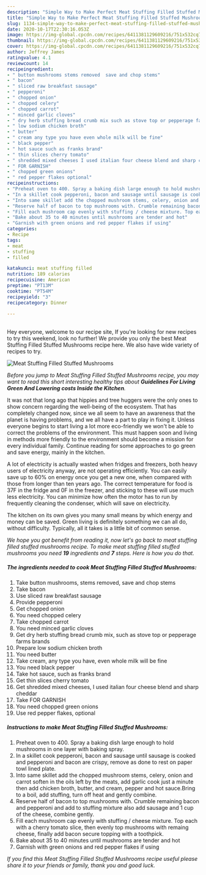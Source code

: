 ```yaml
---
description: "Simple Way to Make Perfect Meat Stuffing Filled Stuffed Mushrooms"
title: "Simple Way to Make Perfect Meat Stuffing Filled Stuffed Mushrooms"
slug: 1134-simple-way-to-make-perfect-meat-stuffing-filled-stuffed-mushrooms
date: 2020-10-17T22:30:16.053Z
image: https://img-global.cpcdn.com/recipes/6411381129609216/751x532cq70/meat-stuffing-filled-stuffed-mushrooms-recipe-main-photo.jpg
thumbnail: https://img-global.cpcdn.com/recipes/6411381129609216/751x532cq70/meat-stuffing-filled-stuffed-mushrooms-recipe-main-photo.jpg
cover: https://img-global.cpcdn.com/recipes/6411381129609216/751x532cq70/meat-stuffing-filled-stuffed-mushrooms-recipe-main-photo.jpg
author: Jeffrey James
ratingvalue: 4.1
reviewcount: 14
recipeingredient:
- " button mushrooms stems removed  save and chop stems"
- " bacon"
- " sliced raw breakfast sausage"
- " pepperoni"
- " chopped onion"
- " chopped celery"
- " chopped carrot"
- " minced garlic cloves"
- " dry herb stuffing bread crumb mix such as stove top or pepperage farms brands"
- " low sodium chicken broth"
- " butter"
- " cream any type you have even whole milk will be fine"
- " black pepper"
- " hot sauce such as franks brand"
- " thin slices cherry tomato"
- " shredded mixed cheeses I used italian four cheese blend and sharp cheddar"
- " FOR GARNISH"
- " chopped green onions"
- " red pepper flakes optional"
recipeinstructions:
- "Preheat oven to 400. Spray a baking dish large enough to hold mushrooms in one layer with baking spray."
- "In a skillet cook pepperoni, bacon and sausage until sausage is cooked and pepperoni and bacon are crispy, remove as done to rest on paper towl lined plate."
- "Into same skillet add the chopped mushroom stems, celery, onion and carrot soften in the oils left by the meats, add garlic cook just a minute then add chicken broth,  butter, and cream, pepper and hot sauce.Bring to a boil, add stuffing,  turn off heat and gently combine."
- "Reserve half of bacon to top mushrooms with. Crumble remaining bacon and pepperoni and add to stuffing mixture also add sausage and 1 cup of the cheese, combine gently."
- "Fill each mushroom cap evenly with stuffing / cheese mixture. Top each with a cherry tomato slice, then evenly top mushrooms with remaing cheese, finally add bacon secure topping with a toothpick."
- "Bake about 35 to 40 minutes until mushrooms are tender and hot"
- "Garnish with green onions and red pepper flakes if using"
categories:
- Recipe
tags:
- meat
- stuffing
- filled

katakunci: meat stuffing filled 
nutrition: 189 calories
recipecuisine: American
preptime: "PT13M"
cooktime: "PT54M"
recipeyield: "3"
recipecategory: Dinner

---
```

<br>
Hey everyone, welcome to our recipe site, If you're looking for new recipes to try this weekend, look no further! We provide you only the best Meat Stuffing Filled Stuffed Mushrooms recipe here. We also have wide variety of recipes to try.
<br>


![Meat Stuffing Filled Stuffed Mushrooms](https://img-global.cpcdn.com/recipes/6411381129609216/751x532cq70/meat-stuffing-filled-stuffed-mushrooms-recipe-main-photo.jpg)

<i>Before you jump to Meat Stuffing Filled Stuffed Mushrooms recipe, you may want to read this short interesting healthy tips about 
<strong>Guidelines For Living Green And Lowering costs Inside the Kitchen</strong>.</i>
</br>

It was not that long ago that hippies and tree huggers were the only ones to show concern regarding the well-being of the ecosystem. That has completely changed now, since we all seem to have an awareness that the planet is having problems, and we all have a part to play in fixing it. Unless everyone begins to start living a lot more eco-friendly we won't be able to correct the problems of the environment. This must happen soon and living in methods more friendly to the environment should become a mission for every individual family. Continue reading for some approaches to go green and save energy, mainly in the kitchen.

A lot of electricity is actually wasted when fridges and freezers, both heavy users of electricity anyway, are not operating efficiently. You can easily save up to 60% on energy once you get a new one, when compared with those from longer than ten years ago. The correct temperature for food is 37F in the fridge and 0F in the freezer, and sticking to these will use much less electricity. You can minimize how often the motor has to run by frequently cleaning the condenser, which will save on electricity.

The kitchen on its own gives you many small means by which energy and money can be saved. Green living is definitely something we can all do, without difficulty. Typically, all it takes is a little bit of common sense.


<i>We hope you got benefit from reading it, now let's go back to meat stuffing filled stuffed mushrooms recipe. To make meat stuffing filled stuffed mushrooms you need <strong>19</strong> ingredients and <strong>7</strong> steps. Here is how you do that.
</i>

##### The ingredients needed to cook Meat Stuffing Filled Stuffed Mushrooms:

1. Take  button mushrooms, stems removed,  save and chop stems
1. Take  bacon
1. Use  sliced raw breakfast sausage
1. Provide  pepperoni
1. Get  chopped onion
1. You need  chopped celery
1. Take  chopped carrot
1. You need  minced garlic cloves
1. Get  dry herb stuffing bread crumb mix, such as stove top or pepperage farms brands
1. Prepare  low sodium chicken broth
1. You need  butter
1. Take  cream, any type you have, even whole milk will be fine
1. You need  black pepper
1. Take  hot sauce, such as franks brand
1. Get  thin slices cherry tomato
1. Get  shredded mixed cheeses, I used italian four cheese blend and sharp cheddar
1. Take  FOR GARNISH
1. You need  chopped green onions
1. Use  red pepper flakes, optional


##### Instructions to make Meat Stuffing Filled Stuffed Mushrooms:

1. Preheat oven to 400. Spray a baking dish large enough to hold mushrooms in one layer with baking spray.
1. In a skillet cook pepperoni, bacon and sausage until sausage is cooked and pepperoni and bacon are crispy, remove as done to rest on paper towl lined plate.
1. Into same skillet add the chopped mushroom stems, celery, onion and carrot soften in the oils left by the meats, add garlic cook just a minute then add chicken broth,  butter, and cream, pepper and hot sauce.Bring to a boil, add stuffing,  turn off heat and gently combine.
1. Reserve half of bacon to top mushrooms with. Crumble remaining bacon and pepperoni and add to stuffing mixture also add sausage and 1 cup of the cheese, combine gently.
1. Fill each mushroom cap evenly with stuffing / cheese mixture. Top each with a cherry tomato slice, then evenly top mushrooms with remaing cheese, finally add bacon secure topping with a toothpick.
1. Bake about 35 to 40 minutes until mushrooms are tender and hot
1. Garnish with green onions and red pepper flakes if using


<i>If you find this Meat Stuffing Filled Stuffed Mushrooms recipe useful please share it to your friends or family, thank you and good luck.</i>
